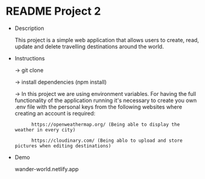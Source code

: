# README Project 2

- Description

    This project is a simple web application that allows users to create, read, update and delete travelling destinations around the world.

- Instructions

    -> git clone

    -> install dependencies (npm install)

    -> In this project we are using environment variables. For having the full functionality of the application running 
       it's necessary to create you own .env file with the personal keys from the following websites where creating an account is required: 

            https://openweathermap.org/ (Being able to display the weather in every city)

            https://cloudinary.com/ (Being ablo to upload and store pictures when editing destinations)

- Demo

    wander-world.netlify.app
